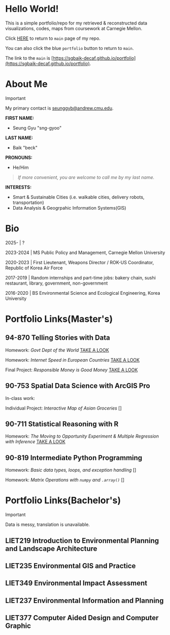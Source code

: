 # Hello World!

This is a simple portfolio/repo for my retrieved & reconstructed data visualizations, codes, maps from coursework at Carnegie Mellon.

Click [HERE](https://sgbaik-decaf.github.io/portfolio) to return to `main` page of my repo.

You can also click the blue `portfolio` button to return to `main`.

The link to the `main` is [https://sgbaik-decaf.github.io/portfolio](https://sgbaik-decaf.github.io/portfolio).

# About Me

> [!IMPORTANT]
> My primary contact is seunggyb@andrew.cmu.edu.

**FIRST NAME:**
- Seung Gyu "sng-gyoo"

**LAST NAME:**
- Baik "beck"

**PRONOUNS:**
- He/Him

> *If more convenient, you are welcome to call me by my last name.*

**INTERESTS:**

- Smart & Sustainable Cities (i.e. walkable cities, delivery robots, transportation)
- Data Analysis & Geogrpahic Information Systems(GIS)

# Bio

2025-     | ?

2023-2024 | MS Public Policy and Management, Carnegie Mellon University

2020-2023 | First Lieutenant, Weapons Director / ROK-US Coordinator, Republic of Korea Air Force

2017-2019 | Random internships and part-time jobs: bakery chain, sushi restaurant, library, government, non-government

2016-2020 | BS Environmental Science and Ecological Engineering, Korea University

# Portfolio Links(Master's)

## 94-870 Telling Stories with Data

Homework: *Govt Dept of the World* [TAKE A LOOK](https://sgbaik-decaf.github.io/portfolio/94870_govtdept_2021.html)

Homework: *Internet Speed in European Countries* [TAKE A LOOK](https://sgbaik-decaf.github.io/portfolio/94870_internet_speed.html)

Final Project: *Responsible Money is Good Money* [TAKE A LOOK](https://sgbaik-decaf.github.io/portfolio/94870_final_proj_3.html)

## 90-753 Spatial Data Science with ArcGIS Pro

In-class work:

Individual Project: *Interactive Map of Asian Groceries* []

## 90-711 Statistical Reasoning with R

Homework: *The Moving to Opportunity Experiment & Multiple Regression with Inference* [TAKE A LOOK](https://sgbaik-decaf.github.io/portfolio/90711_HW10_recon.html)

## 90-819 Intermediate Python Programming

Homework: *Basic data types, loops, and exception handling* []

Homework: *Matrix Operations with `numpy` and `.array()`* []

# Portfolio Links(Bachelor's)

> [!IMPORTANT]
> Data is messy, translation is unavailable.

## LIET219 Introduction to Environmental Planning and Landscape Architecture

## LIET235 Environmental GIS and Practice

## LIET349 Environmental Impact Assessment

## LIET237 Environmental Information and Planning

## LIET377 Computer Aided Design and Computer Graphic
